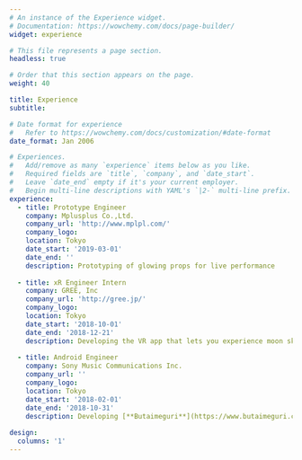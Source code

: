 ```yaml
---
# An instance of the Experience widget.
# Documentation: https://wowchemy.com/docs/page-builder/
widget: experience

# This file represents a page section.
headless: true

# Order that this section appears on the page.
weight: 40

title: Experience
subtitle:

# Date format for experience
#   Refer to https://wowchemy.com/docs/customization/#date-format
date_format: Jan 2006

# Experiences.
#   Add/remove as many `experience` items below as you like.
#   Required fields are `title`, `company`, and `date_start`.
#   Leave `date_end` empty if it's your current employer.
#   Begin multi-line descriptions with YAML's `|2-` multi-line prefix.
experience:
  - title: Prototype Engineer
    company: Mplusplus Co.,Ltd.
    company_url: 'http://www.mplpl.com/'
    company_logo: 
    location: Tokyo
    date_start: '2019-03-01'
    date_end: ''
    description: Prototyping of glowing props for live performance
        
  - title: xR Engineer Intern
    company: GREE, Inc
    company_url: 'http://gree.jp/'
    company_logo: 
    location: Tokyo
    date_start: '2018-10-01'
    date_end: '2018-12-21'
    description: Developing the VR app that lets you experience moon skiing and the AR app to learn how to check server with [zSpace](https://jp.zspace.com/).
  
  - title: Android Engineer
    company: Sony Music Communications Inc.
    company_url: ''
    company_logo: 
    location: Tokyo
    date_start: '2018-02-01'
    date_end: '2018-10-31'
    description: Developing [**Butaimeguri**](https://www.butaimeguri.com/), the AR app that enables you to take photos with anime characters where they have been set.
  
design:
  columns: '1'
---
```

